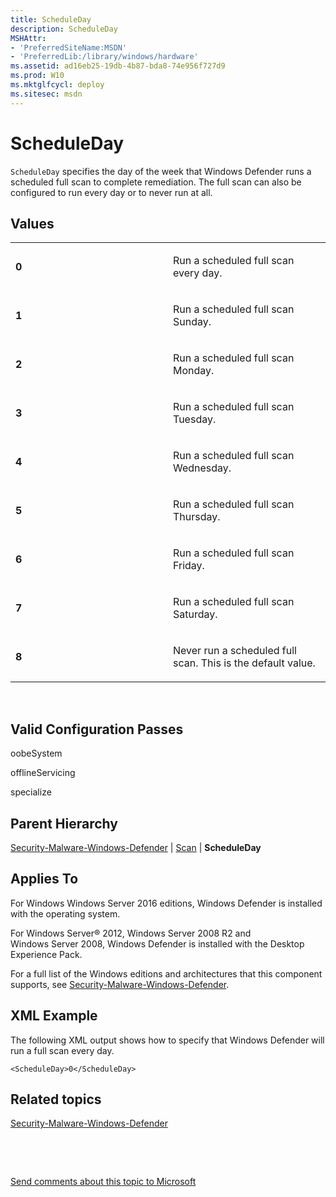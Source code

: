 ```yaml
---
title: ScheduleDay
description: ScheduleDay
MSHAttr:
- 'PreferredSiteName:MSDN'
- 'PreferredLib:/library/windows/hardware'
ms.assetid: ad16eb25-19db-4b87-bda8-74e956f727d9
ms.prod: W10
ms.mktglfcycl: deploy
ms.sitesec: msdn
---
```


# ScheduleDay


`ScheduleDay` specifies the day of the week that Windows Defender runs a scheduled full scan to complete remediation. The full scan can also be configured to run every day or to never run at all.

## Values


<table>
<colgroup>
<col width="50%" />
<col width="50%" />
</colgroup>
<tbody>
<tr class="odd">
<td><p><strong>0</strong></p></td>
<td><p>Run a scheduled full scan every day.</p></td>
</tr>
<tr class="even">
<td><p><strong>1</strong></p></td>
<td><p>Run a scheduled full scan Sunday.</p></td>
</tr>
<tr class="odd">
<td><p><strong>2</strong></p></td>
<td><p>Run a scheduled full scan Monday.</p></td>
</tr>
<tr class="even">
<td><p><strong>3</strong></p></td>
<td><p>Run a scheduled full scan Tuesday.</p></td>
</tr>
<tr class="odd">
<td><p><strong>4</strong></p></td>
<td><p>Run a scheduled full scan Wednesday.</p></td>
</tr>
<tr class="even">
<td><p><strong>5</strong></p></td>
<td><p>Run a scheduled full scan Thursday.</p></td>
</tr>
<tr class="odd">
<td><p><strong>6</strong></p></td>
<td><p>Run a scheduled full scan Friday.</p></td>
</tr>
<tr class="even">
<td><p><strong>7</strong></p></td>
<td><p>Run a scheduled full scan Saturday.</p></td>
</tr>
<tr class="odd">
<td><p><strong>8</strong></p></td>
<td><p>Never run a scheduled full scan. This is the default value.</p></td>
</tr>
</tbody>
</table>

 

## Valid Configuration Passes


oobeSystem

offlineServicing

specialize

## Parent Hierarchy


[Security-Malware-Windows-Defender](Windowssecurity-malware-windows-defender.md) | [Scan](security-malware-windows-defenderscan.md) | **ScheduleDay**

## Applies To


For Windows Windows Server 2016 editions, Windows Defender is installed with the operating system.

For Windows Server® 2012, Windows Server 2008 R2 and Windows Server 2008, Windows Defender is installed with the Desktop Experience Pack.

For a full list of the Windows editions and architectures that this component supports, see [Security-Malware-Windows-Defender](Windowssecurity-malware-windows-defender.md).

## XML Example


The following XML output shows how to specify that Windows Defender will run a full scan every day.

``` syntax
<ScheduleDay>0</ScheduleDay>
```

## Related topics


[Security-Malware-Windows-Defender](Windowssecurity-malware-windows-defender.md)

 

 

[Send comments about this topic to Microsoft](mailto:wsddocfb@microsoft.com?subject=Documentation%20feedback%20%5Bp_unattend\p_unattend%5D:%20ScheduleDay%20%20RELEASE:%20%2810/3/2016%29&body=%0A%0APRIVACY%20STATEMENT%0A%0AWe%20use%20your%20feedback%20to%20improve%20the%20documentation.%20We%20don't%20use%20your%20email%20address%20for%20any%20other%20purpose,%20and%20we'll%20remove%20your%20email%20address%20from%20our%20system%20after%20the%20issue%20that%20you're%20reporting%20is%20fixed.%20While%20we're%20working%20to%20fix%20this%20issue,%20we%20might%20send%20you%20an%20email%20message%20to%20ask%20for%20more%20info.%20Later,%20we%20might%20also%20send%20you%20an%20email%20message%20to%20let%20you%20know%20that%20we've%20addressed%20your%20feedback.%0A%0AFor%20more%20info%20about%20Microsoft's%20privacy%20policy,%20see%20http://privacy.microsoft.com/default.aspx. "Send comments about this topic to Microsoft")





